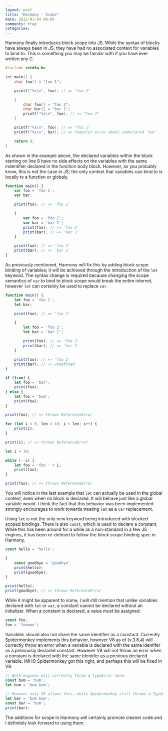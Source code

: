 ```yaml
---
layout: post
title: "Harmony - Scope"
date: 2012-01-04 00:04
comments: true
categories: 
---
```


Harmony finally introduces block scope into JS. While the syntax of blocks have always been in JS, they have had no associated context for variables to bind to. This is something you may be familar with if you have ever written any C.

``` c Block scoped variables in C.
#include <stdio.h>

int main() {
    char foo[] = "foo 1";

    printf("%s\n", foo); // => "foo 1"

    {
        char foo[] = "foo 2";
        char bar[] = "bar 1";
        printf("%s\n", foo); // >= "foo 2"
    }

    printf("%s\n", foo); // => "foo 1"
    printf("%s\n", bar); // => Compiler error about undeclared `bar`.

    return 0;
}
```

As shown in the example above, the declared variables within the block starting on line 8 have no side effects on the variables with the same indentifier declared in the function body block. However, as you probably know, this is not the case in JS; the only context that variables can bind to is locally to a function or globaly.

<!-- More -->

``` javascript Historically a block had no context associated with it in JS.
function main() {
    var foo = 'foo 1';
    var bar;

    print(foo); // => 'foo 1'

    {
        var foo = 'foo 2';
        var bar = 'bar 1';
        print(foo); // => 'foo 2'
        print(bar); // => 'bar 1'
    }

    print(foo); // => 'foo 2'
    print(bar); // => 'bar 1'
}
```

As previously mentioned, Harmony will fix this by adding block scope binding of variables; it will be achieved through the introduction of the `let` keyword. The syntax change is required because changing the scope semantics of `var` to bind to block scope would break the entire internet, however `let` can certainly be used to replace `var`.

``` javascript Using let as a var replacement.
function main() {
    let foo = 'foo 1';
    let bar;

    print(foo); // => 'foo 1'

    {
        let foo = 'foo 2';
        let bar = 'bar 1';

        print(foo); // => 'foo 2'
        print(bar); // => 'bar 1'
    }

    print(foo); // => 'foo 2'
    print(bar); // => undefined
}
```

``` javascript Scoping variables within the block of a condition.
if (true) {
    let foo = 'bar';
    print(foo);
} else {
    let foo = 'bum';
    print(foo);
}

print(foo); // => throws ReferenceError
```

``` javascript Scoping "counter" variables of a for-loop.
for (let i = 0, len = 10; i < len; i++) {
    print(i);
}

print(i); // => throws ReferenceError
```

``` javascript Scoping variables within the block of a loop.
let i = 10;

while (--i) {
    let foo = 'foo ' + i;
    print(foo);
}

print(foo); // => throws ReferenceError
```

You will notice in the last example that `let` can actually be used in the global context, even when no block is declared. It will behave just like a global variable would. I think the fact that this behavior was been implemented strongly encourages to work towards treating `let` as a `var` replacement.

Using `let` is not the only new keyword being introduced with blocked scoped bindings. There is also `const`, which is used to declare a constant. While this has been around for a while as a non-standard in a few JS engines, it has been re-defined to follow the block scope binding spec in Harmony.

``` javascript Constants follow block scoping rules.
const hello = 'hello';

{
    const goodbye = 'goodbye'
    print(hello);
    print(goodbye);
}

print(hello);
print(goodbye); // => throws ReferenceError
```

While it might be apparent to some, I will still mention that unlike variables declared with `let` or `var`, a constant cannot be declared without an initializer. When a constant is declared, a value must be assigned.

``` javascript Constants require an intializer, otherwise a SyntaxError will be thrown.
const foo;
foo = 'fooooo';
```

Variables should also not share the same identifier as a constant. Currently Spidermonkey implements this behavior, however V8 as of (v.3.8.4) will correctly throw an error when a variable is declared with the same identifer as a previously declared constant. However V8 will not throw an error when a constant is declared with the same identifer as a previous declared variable. IMHO Spidermonkey got this right, and perhaps this will be fixed in V8.

``` javascript Constant re-declaration errors.
// Both engines will correctly throw a TypeError here.
const bum = 'bum';
let bum = 'bum bum';

// However only V8 allows this, while Spidermonkey still throws a TypeError.
let bar = 'bum bum';
const bar = 'bum';
print(bar);
```

The additions for scope in Harmony will certainly promote cleaner code and I definitely look forward to using them.







